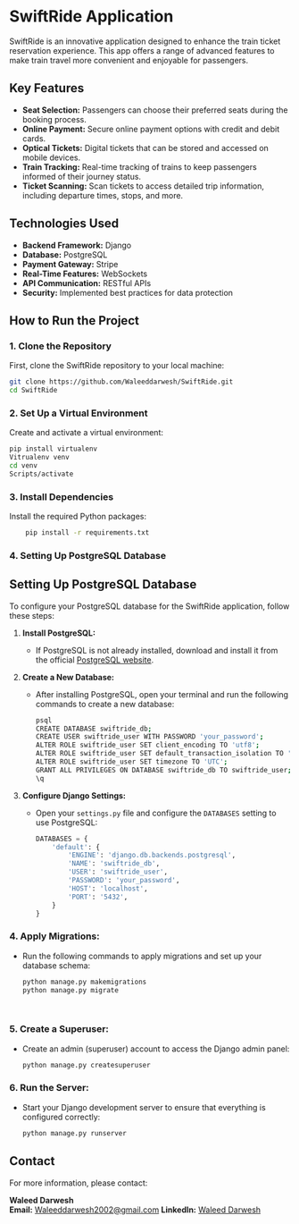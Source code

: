 # SwiftRide Application

SwiftRide is an innovative application designed to enhance the train ticket reservation experience. This app offers a range of advanced features to make train travel more convenient and enjoyable for passengers.

## Key Features

- **Seat Selection:** Passengers can choose their preferred seats during the booking process.
- **Online Payment:** Secure online payment options with credit and debit cards.
- **Optical Tickets:** Digital tickets that can be stored and accessed on mobile devices.
- **Train Tracking:** Real-time tracking of trains to keep passengers informed of their journey status.
- **Ticket Scanning:** Scan tickets to access detailed trip information, including departure times, stops, and more.

## Technologies Used

- **Backend Framework:** Django
- **Database:** PostgreSQL
- **Payment Gateway:** Stripe
- **Real-Time Features:** WebSockets
- **API Communication:** RESTful APIs
- **Security:** Implemented best practices for data protection

## How to Run the Project

### 1. Clone the Repository
First, clone the SwiftRide repository to your local machine:

```bash
git clone https://github.com/Waleeddarwesh/SwiftRide.git
cd SwiftRide
```

### 2. Set Up a Virtual Environment
Create and activate a virtual environment:
```bash
pip install virtualenv
Vitrualenv venv
cd venv
Scripts/activate
```

### 3. Install Dependencies
Install the required Python packages:
```bash
    pip install -r requirements.txt
```

### 4. Setting Up PostgreSQL Database
## Setting Up PostgreSQL Database

To configure your PostgreSQL database for the SwiftRide application, follow these steps:

1. **Install PostgreSQL:**
   - If PostgreSQL is not already installed, download and install it from the official [PostgreSQL website](https://www.postgresql.org/download/).

2. **Create a New Database:**
   - After installing PostgreSQL, open your terminal and run the following commands to create a new database:
     ```bash
     psql
     CREATE DATABASE swiftride_db;
     CREATE USER swiftride_user WITH PASSWORD 'your_password';
     ALTER ROLE swiftride_user SET client_encoding TO 'utf8';
     ALTER ROLE swiftride_user SET default_transaction_isolation TO 'read committed';
     ALTER ROLE swiftride_user SET timezone TO 'UTC';
     GRANT ALL PRIVILEGES ON DATABASE swiftride_db TO swiftride_user;
     \q
     ```

3. **Configure Django Settings:**
   - Open your `settings.py` file and configure the `DATABASES` setting to use PostgreSQL:
     ```python
     DATABASES = {
         'default': {
             'ENGINE': 'django.db.backends.postgresql',
             'NAME': 'swiftride_db',
             'USER': 'swiftride_user',
             'PASSWORD': 'your_password',
             'HOST': 'localhost',
             'PORT': '5432',
         }
     }
     ```

### 4. **Apply Migrations:**
   - Run the following commands to apply migrations and set up your database schema:
     ```bash
     python manage.py makemigrations
     python manage.py migrate
     
  
### 5. **Create a Superuser:**
  - Create an admin (superuser) account to access the Django admin panel:  
     ```bash
     python manage.py createsuperuser
     ```

### 6. **Run the Server:**
   - Start your Django development server to ensure that everything is configured correctly:
     ```bash
     python manage.py runserver
     ```

## Contact

For more information, please contact:

**Waleed Darwesh**  
**Email:** Waleeddarwesh2002@gmail.com 
**LinkedIn:** [Waleed Darwesh](https://www.linkedin.com/in/waleeddarwesh?utm_source=share&utm_campaign=share_via&utm_content=profile&utm_medium=ios_app) 

